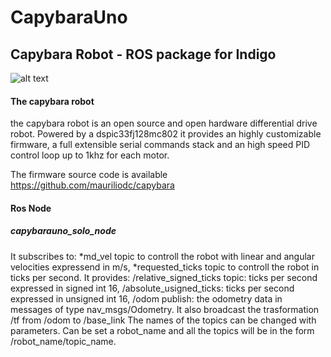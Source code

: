 # CapybaraUno
## Capybara Robot - ROS package for Indigo 
![alt text](http://i.imgur.com/QOzCvIJ.jpg "Capybara")
#### The capybara robot
the capybara robot is an open source and open hardware differential drive robot. Powered by a dspic33fj128mc802 it provides an highly customizable firmware, a full extensible serial commands stack and an high speed PID control loop up to 1khz for each motor.

The firmware source code is available https://github.com/mauriliodc/capybara

#### Ros Node
##### capybarauno_solo_node
  It subscribes to:
    *md_vel topic to controll the robot with linear and angular velocities expressend in m/s,
    *requested_ticks topic to controll the robot in ticks per second.
  It provides:
    /relative_signed_ticks topic: ticks per second expressed in signed int 16,
    /absolute_usigned_ticks: ticks per second expressed in unsigned int 16,
    /odom publish: the odometry data in messages of type nav_msgs/Odometry.
  It also broadcast the trasformation /tf from /odom to /base_link
The names of the topics can be changed with parameters. 
Can be set a robot_name and all the topics will be in the form /robot_name/topic_name.

  
